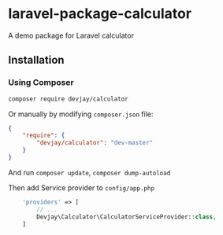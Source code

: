 # laravel-package-calculator
A demo package for Laravel calculator

## Installation

### Using Composer

```sh
composer require devjay/calculator
```

Or manually by modifying `composer.json` file:

``` json
{
    "require": {
        "devjay/calculator": "dev-master"
    }
}
```

And run `composer update`, `composer dump-autoload`

Then add Service provider to `config/app.php`

``` php
    'providers' => [
        // ...
        Devjay\Calculator\CalculatorServiceProvider::class,
    ]
```
